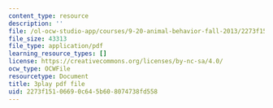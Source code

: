 ```yaml
---
content_type: resource
description: ''
file: /ol-ocw-studio-app/courses/9-20-animal-behavior-fall-2013/2273f15106690c645b608074738fd558_472235.pdf
file_size: 43313
file_type: application/pdf
learning_resource_types: []
license: https://creativecommons.org/licenses/by-nc-sa/4.0/
ocw_type: OCWFile
resourcetype: Document
title: 3play pdf file
uid: 2273f151-0669-0c64-5b60-8074738fd558
---
```

